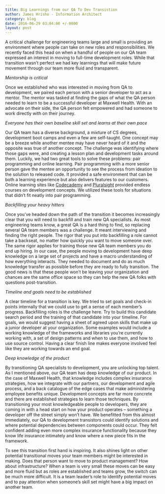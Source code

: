 ```yaml
---
title: Big Learnings from our QA To Dev Transistion
author: James Hrisho - Information Architect
category: blog
date: 2016-06-29 03:04:00 +/-0000
layout: post
---
```

A critical challenge for engineering teams large and small is providing an environment where people can take on new roles and responsibilities. We recently faced this head on when a handful of people on our QA team expressed an interest in moving to full-time development roles. While that transition wasn’t perfect we had key learnings that will make future movement through our team more fluid and transparent.

*Mentorship is critical*

Once we established who was interested in moving from QA to development, we paired each person with a senior developer to act as a mentor. The mentor was tasked at finding the gaps of what the QA person needed to learn to be a successful developer at Maxwell Health. With an advocate on their side, the QA person felt empowered and had someone to work directly with on their journey.

*Everyone has their own baseline skill set and learns at their own pace*

Our QA team has a diverse background, a mixture of CS degrees, development boot camps and even a few are self-taught. One concept may be a breeze while another mentee may have never heard of it and the opposite was true of another concept. The challenge was identifying where those gaps were, and creating a lesson plan and development tasks around them. Luckily, we had two great tools to solve these problems: pair programming and online learning. Pair programming with a more senior person gave the mentee an opportunity to see the process from ideation to the solution to released code. It provided a safe environment that can be both a learning experience but also delivers features to our customers. Online learning sites like [Codecademy](http://www.codecademy.com/) and [Pluralsight](http://www.pluralsight.com/) provided endless courses on development concepts. We utilized these tools for situations that didn’t fit neatly into pair programming.

*Backfilling your heavy hitters*

Once you’ve headed down the path of the transition it becomes increasingly clear that you will need to backfill and train new QA specialists. As most engineering teams know, a great QA is a hard thing to find, so replacing several QA team members was a challenge. It meant interviewing and finding the right people. The rigor that you put into backfilling a role cannot take a backseat, no matter how quickly you want to move someone over. The same rigor applies for training those new QA team members you do end up hiring. In our case, the people moving to development have deep knowledge on a large set of projects and have a macro understanding of how everything interacts. They needed to document and do as much knowledge transfer as possible before they are ready to fully transition. The good news is that these people won’t be leaving your organization and chances are the same office space so they can help the new QA folks with questions post-transition.

*Timeline and goals need to be established*

A clear timeline for a transition is key. We tried to set goals and check-in points internally that we could use to get a sense of each member’s progress. Backfilling roles is the challenge here. Try to build this candidate search period and the training of that candidate into your timeline. For goals, we would suggest having a sheet of agreed upon skills that make up a junior developer at your organization. Some examples would include a working knowledge of the frameworks and libraries you’re currently working with, a set of design patterns and when to use them, and how to use source control. Having a clear finish line makes everyone involved feel like they are working towards an end goal.

*Deep knowledge of the product*

By transitioning QA specialists to development, you are unlocking top talent. As I mentioned above, our QA team has deep knowledge of our product. In the case of Maxwell Health, that knowledge includes complex insurance strategies, how we integrate with our partners, our development and agile process, and a back catalogue of the edge cases that make administering employee benefits unique. Development concepts are far more concrete and there are established strategies to learn those techniques. By transitioning your most knowledgeable people to developers, they are coming in with a head start on how your product operates – something a developer off the street simply won’t have. We benefitted from this almost immediately, our QA to development transistors could identify solutions and where potential dependencies between components could occur. They felt confident adding even more complex insurance functionality because they know life insurance intimately and know where a new piece fits in the framework.

To see this transition first hand is inspiring. It also shines light on other potential transitional moves your team members might be interested in making. Does that person want to move to product management? How about infrastructure? When a team is very small these moves can be easy and more fluid but as roles are established and teams grow, the switch can be much more difficult. It is a team leader’s role to identify potential moves and to pay attention when someone’s skill set might have a big impact on another team.
